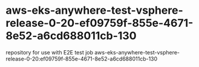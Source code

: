 # aws-eks-anywhere-test-vsphere-release-0-20-ef09759f-855e-4671-8e52-a6cd688011cb-130
repository for use with E2E test job aws-eks-anywhere-test-vsphere-release-0-20:ef09759f-855e-4671-8e52-a6cd688011cb-130
